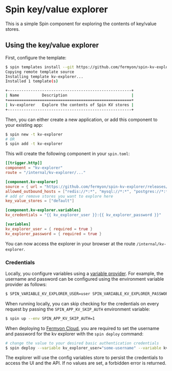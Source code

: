# Spin key/value explorer

This is a simple Spin component for exploring the contents of key/value stores.

## Using the key/value explorer

First, configure the template:

```bash
$ spin templates install --git https://github.com/fermyon/spin-kv-explorer
Copying remote template source
Installing template kv-explorer...
Installed 1 template(s)

+------------------------------------------------------+
| Name          Description                            |
+======================================================+
| kv-explorer   Explore the contents of Spin KV stores |
+------------------------------------------------------+
```

Then, you can either create a new application, or add this component to your existing app:

```bash
$ spin new -t kv-explorer
# OR
$ spin add -t kv-explorer
```

This will create the following component in your `spin.toml`:

```toml
[[trigger.http]]
component = "kv-explorer"
route = "/internal/kv-explorer/..."

[component.kv-explorer]
source = { url = "https://github.com/fermyon/spin-kv-explorer/releases/download/v0.10.0/spin-kv-explorer.wasm", digest = "sha256:65bc286f8315746d1beecd2430e178f539fa487ebf6520099daae09a35dbce1d" }
allowed_outbound_hosts = ["redis://*:*", "mysql://*:*", "postgres://*:*"]
# add or remove stores you want to explore here
key_value_stores = ["default"]

[component.kv-explorer.variables]
kv_credentials = "{{ kv_explorer_user }}:{{ kv_explorer_password }}"

[variables]
kv_explorer_user = { required = true }
kv_explorer_password = { required = true }

```

You can now access the explorer in your browser at the route `/internal/kv-explorer`.

### Credentials

Locally, you configure variables using a [variable provider](https://developer.fermyon.com/spin/v2/dynamic-configuration#application-variables-runtime-configuration).
For example, the username and password can be configured using the environment variable provider as follows:

```bash
$ SPIN_VARIABLE_KV_EXPLORER_USER=user SPIN_VARIABLE_KV_EXPLORER_PASSWORD=pw spin up
```

When running locally, you can skip checking for the credentials on every request by passing the `SPIN_APP_KV_SKIP_AUTH` environment variable:

```bash
$ spin up --env SPIN_APP_KV_SKIP_AUTH=1
```

When deploying to [Fermyon Cloud](https://fermyon.com/cloud), you are required to set the username and password for the kv explorer with the `spin deploy` command:

```bash
# change the value to your desired basic authentication credentials
$ spin deploy --variable kv_explorer_user="some-username" --variable kv_explorer_password="some-password"
```

The explorer will use the config variables store to persist the credentials to access the UI and the API. If no values are set, a forbidden error is returned.
